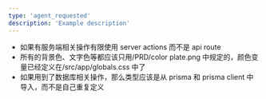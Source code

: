 ```yaml
---
type: 'agent_requested'
description: 'Example description'
---
```


- 如果有服务端相关操作有限使用 server actions 而不是 api route
- 所有的背景色、文字色等都应该只用/PRD/color plate.png 中规定的，颜色变量已经定义在/src/app/globals.css 中了
- 如果用到了数据库相关操作，那么类型应该是从 prisma 和 prisma client 中导入，而不是自己重复定义
